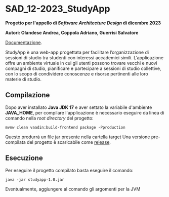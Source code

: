 # SAD_12-2023_StudyApp
**Progetto per l'appello di *Software Architecture Design* di dicembre 2023**

**Autori: Olandese Andrea, Coppola Adriano, Guerrisi Salvatore**

[Documentazione](https://raw.githubusercontent.com/AndreaOl/SAD_12-2023_StudyApp/main/Olandese_Coppola_Guerrisi_Progetto_SAD_12-2023.pdf).

StudyApp è una web-app progettata per facilitare l’organizzazione di sessioni di studio tra studenti con interessi accademici simili. L’applicazione offre un ambiente virtuale in cui gli utenti possono trovare vecchi e nuovi compagni di studio, pianificare e partecipare a sessioni di studio collettive, con lo scopo di condividere conoscenze e risorse pertinenti alle loro materie di studio.
## Compilazione
Dopo aver installato **Java JDK 17** e aver settato la variabile d'ambiente **JAVA_HOME**, per compilare l'applicazione è necessario eseguire da linea di comando nella *root directory* del progetto:
```
mvnw clean vaadin:build-frontend package -Pproduction
```
Questo produrrà un file jar presente nella cartella target
Una versione pre-compilata del progetto è scaricabile come [release](https://github.com/AndreaOl/SAD_12-2023_StudyApp/releases/latest/download/studyapp-1.0.jar).
## Esecuzione
Per eseguire il progetto compilato basta eseguire il comando:
```
java -jar studyapp-1.0.jar
```
Eventualmente, aggiungere al comando gli argomenti per la JVM
